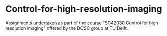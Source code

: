 # Control-for-high-resolution-imaging
Assignments undertaken as part of the course "SC42030 Control for high resolution imaging" offered by the DCSC group at TU Delft.
